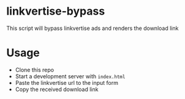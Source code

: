 # linkvertise-bypass
 This script will bypass linkvertise ads and renders the download link

# Usage

- Clone this repo
- Start a development server with ```index.html```
- Paste the linkvertise url to the input form
- Copy the received download link
